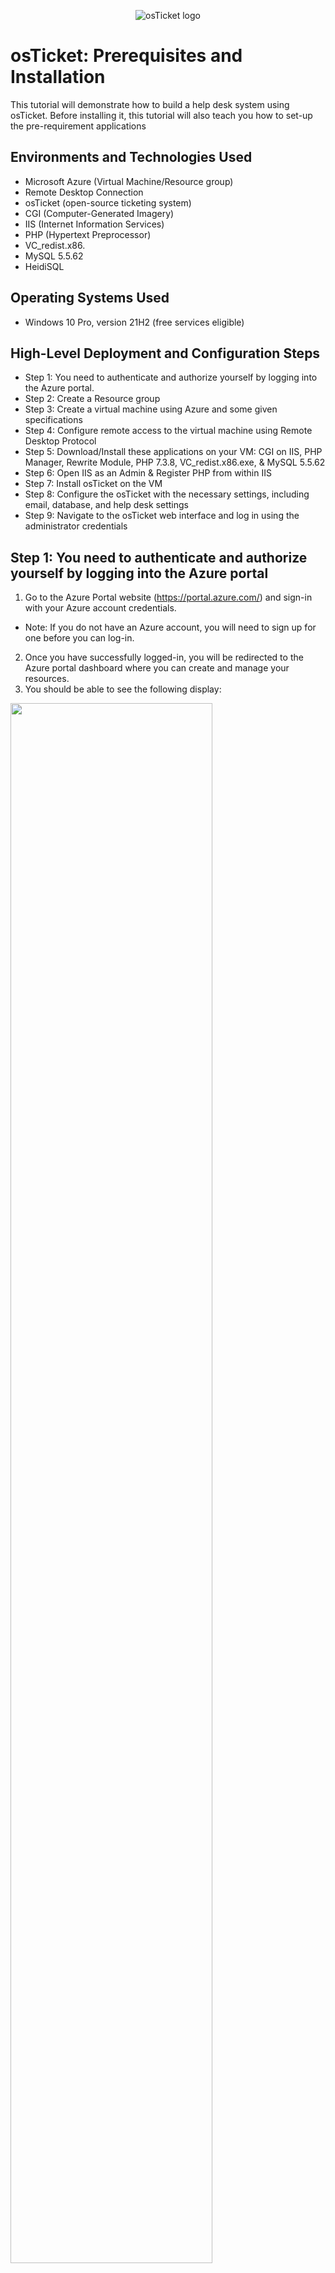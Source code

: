 <p align="center">
<img src="https://i.imgur.com/Clzj7Xs.png" alt="osTicket logo"/>
</p>

<h1>osTicket: Prerequisites and Installation</h1>
This tutorial will demonstrate how to build a help desk system using osTicket. Before installing it, this tutorial will also teach you how to set-up the pre-requirement applications<br/>

<h2>Environments and Technologies Used</h2>

- Microsoft Azure (Virtual Machine/Resource group)
- Remote Desktop Connection 
- osTicket (open-source ticketing system)
- CGI (Computer-Generated Imagery) 
- IIS (Internet Information Services)
- PHP (Hypertext Preprocessor)
- VC_redist.x86.
- MySQL 5.5.62
- HeidiSQL
<h2>Operating Systems Used </h2>

- Windows 10 Pro, version 21H2 (free services eligible)</b> 

<h2>High-Level Deployment and Configuration Steps</h2>

- Step 1: You need to authenticate and authorize yourself by logging into the Azure portal.
- Step 2: Create a Resource group
- Step 3: Create a virtual machine using Azure and some given specifications
- Step 4: Configure remote access to the virtual machine using Remote Desktop Protocol
- Step 5: Download/Install these applications on your VM: CGI on IIS, PHP Manager, Rewrite Module, PHP 7.3.8, VC_redist.x86.exe, & MySQL 5.5.62
- Step 6: Open IIS as an Admin & Register PHP from within IIS
- Step 7: Install osTicket on the VM
- Step 8: Configure the osTicket with the necessary settings, including email, database, and help desk settings
- Step 9: Navigate to the osTicket web interface and log in using the administrator credentials

<h2>Step 1: You need to authenticate and authorize yourself by logging into the Azure portal</h2>
 
1. Go to the Azure Portal website (https://portal.azure.com/) and sign-in with your Azure account credentials. 
- Note: If you do not have an Azure account, you will need to sign up for one before you can log-in.
2. Once you have successfully logged-in, you will be redirected to the Azure portal dashboard where you can create and manage your resources. 
3. You should be able to see the following display:
<p>
<img src="https://i.imgur.com/zr0sGpt.png" height="80%" width="80%"/>
</p>
<p>  

<h2>Step 2: Create a Resource group</h2>

1. Locate the search bar and type "Research groups".
2. To create a new item, click on the "+ Create" button located in the top left-corner next to the "Manage View" option.
   <ol type="a">
      <li>Choose your subscription (For Ex: Azure Subscription 1).</li>
      <li>Create a name of your resource group (Use: RG-osTicket).</li>
      <li>Choose a region to deploy the virtual machine to (For Ex: West US 3).</li>   
    </ol>

3. After, typing the given specifications click on the box "Review + create".
4. You should be able to see the following display:
<p>
<img src="https://i.imgur.com/ILYejQz.png" height="80%" width="80%"/>
</p>
<p>   

5. Then click "Create" located at the bottom left-corner.
 
- Note: By creating a Resource group, it would be like creating a container that will hold all of your related resources in one centralized location.

<h2>Step 3: Create a virtual machine using Azure and some given specifications</h2>

1. Again, click on the search bar and type "Virtual Machines".
2. Click on the "+ Create" button located on the top left-corner by "Switch to classic".
3. Choose the option "Azure virtual machine", enter the following information:
    <ol type="a">
      <li>Choose your subscription (For Ex: Azure Subscription 1).</li>
      <li>Create a name for resource group (Use: RG-osTicket).</li>
      <li>Enter a unique name for the virtual machine (Use: vm-osticket).</li>
      <li>For "Image" use: Windows 10 Pro, version 21H2 (free services eligible). </li>
      <li>For "Size" use: Standard_D4s_v3 - 4 vcpus, 16 GiB memory. </li>
      <li>For "Username" use: labuser.</li>
      <li>For "Password" make sure to make up one.</li>
      <li>For "Public inbound ports" click on "Allow selected ports".</li>
      <li>For "Select inbound ports" use: RDP 3389.</li>
    </ol>

- Note: After you checkmarked "I confirm I have an eligible Windows 10/11 license with multi-tenant hosting rights. Please confirm." located at bottom-left corner. Also, after you clicked on the "Review + create" button and review the settings. You should be able to see the following display:
<p>
<img src="https://i.imgur.com/mFRfIOw.png" height="80%" width="80%"/>
</p>
<p>  
    
- Note: Remember to keep your username and password you created in your notepad, as you will need them later. Also, verify that your information is correct!

4. Click on the "Create" button to create the virtual machine. 

- Note: It should take up 1-2 minutes to process the VM

5. Once the virtual machine Windows 10 Pro (21H2) is created, you can access it through the Azure portal or by using remote desktop tools.

<h2>Step 4: Configure remote access to the virtual machine using Remote Desktop Protocol</h2>

1. On the search bar, type "Virtual Machines".
- Note: After you created your VM, you should be able to see the following display:

<p>
<img src="https://i.imgur.com/yiGKwd4.png" height="80%" width="80%"/>
</p>
<p>  

2. Click the blue link "vm-osticket" located under "Name".
3. On the "Overview" tab, find/copy the Public IP address located under "Size"; Essentials.
<p>
<img src="https://i.imgur.com/6WKUKJ0.png" height="80%" width="80%"/>
</p>
<p>  

4. To access Remote Desktop Connection on Windows, navigate to the bottom-left corner and click on the "Start" button (Windows logo), then search for "Remote Desktop Connection" and open it. For Mac users download the app "remote- Microsoft Remote Desktop" from the App Store.
 
5. Paste the Public IP address(from your VM) in the computer name field and click "Connect". For Mac users paste the IP Address on "PC-name" and click "add".
 
 <p>
<img src="https://i.imgur.com/So0Dn0n.png" height="80%" width="80%"/>
</p>
<p>  
 
6. Afterwards, make sure to log-in your credentials from Step 3 (Use Username: labuser/Password: Your unique password).

- Note: For Windows users click "Yes" to connect to your VM. Observe the following display: 
<p>
<img src="https://i.imgur.com/xHG3t9h.png" height="80%" width="80%"/>
</p>
<p>  
 
7. Please wait until your virtual machine logs you in.
8. Then choose the following options for "Choose privacy settings for your device": 
    <ol type="a">
      <li>Location: No </li>
      <li>Diagnostic Data: No</li>
      <li>Tailored experiences: No</li>
      <li>Find my device: No</li>
     <li>Inking and Typing: No</li>
     <li>Advertising ID: No</li>
    </ol>
9. Click "Accept"

<h2>Step 5: Download/Install the following applications on your VM: CGI on IIS, PHP Manager, Rewrite Module, PHP 7.3.8, VC_redist.x86.exe, & MySQL 5.5.62</h2>

1. Install/Enable CGI on IIS. Do the following: 
    <ol type="a">
      <li>Right-click the "Start" Button (Windows logo) and click "Run"</li>
      <li>Type "control" for the "Run" panel and click "OK"</li>
      <li>On the Control Panel, do not click "Uninstall a program". Click "Programs".  </li>
      <li>Under "Programs and features", click "Turn Windows features on or off"</li>
      <li>By checking the box next to it, turn on "Internet Information Services.</li>
      <li>Expand IIS with "+" icon and double-click on "World Wide Web Services".</li>
      <li>Under WWWS, expand "Application Development Features" by double-clicking it.</li>
      <li>Check on the box next "CGI".</li>
      <li>Click "Okay".</li>
      <li>After the installation is complete make sure to close it.</li>
      <li> To verify your webserver is up & running, open Microsoft Edge and type on the URL "127.0.0.1".</li>
    </ol>  
- Note: By Installing/Enabling CGI on IIS, it lets you provide the necessary infrastructure for OSTicket to function correctly. Without CGI, the application would not work properly.

- Image Display of Step 5: 1.D
<p>
<img src="https://i.imgur.com/nhrzyaE.png" height="80%" width="80%"/>
</p>
<p> 

- Image Display of Step 5: 1.E-H
<p>
<img src="https://i.imgur.com/toQ7vio.png" height="80%" width="80%"/>
</p>
<p> 
 
2. Download/Install PHP Manager for IIS  
    <ol type="a">
      <li>On your VM, open Microsoft Edge and paste the following link: https://drive.google.com/file/d/1RHsNd4eWIOwaNpj3JW4vzzmzNUH86wY_/view </li>
      <li>After downloading PHP Manager, go to Downloads; File Explorer.</li>
      <li>Double-click "PHPManagerForIIS_V1.5.0 from the "Download" section.</li>
      <li>To agree to the License Agreement, navigate through the settings and click on the "agree" button.</li>
    </ol>
- Note: Note: You need to download and install PHP Manager for IIS when using osticket system because it is required for osticket to run properly.

- Image Display of Step 5: 2.A 
<p>
<img src="https://i.imgur.com/CkmZM9S.png" height="80%" width="80%"/>
</p>
<p> 

- Image Display of Step 5: 2.A
<p>
<img src="https://i.imgur.com/KhtmG5X.png" height="80%" width="80%"/>
</p>
<p> 

3. Download/Install Rewrite Module 
    <ol type="a">
      <li>On your VM, open Microsoft Edge and paste the following link: https://drive.google.com/file/d/1tIK9GZBKj1JyUP87eewxgdNqn9pZmVmY/view </li>
      <li>Repeat previous instructions from Step 5: 2B, 2C, & 2D for "rewrite_amd64_en-US". </li>
    </ol>
- Note: The purpose of Rewrite Module for osticket is to improve the user experience and search engine optimization of your osticket installation. 

4. Create the directory C:\PHP
     <ol type="a">
      <li> On File Explorer, click "This PC".</li>
      <li> Under Devices & drives, proceed by double-clicking "Windows (C:)".</li>
      <li> Right-click, and click on "New" to create a folder.</li>
      <li> Name the folder to "PHP".</li>
    </ol>
  
- Note: The purpose of "PHP" folder within C:\PHP is to unzip the contents of the following program: PHP 7.3.8.

- Image Display of Step 5: 4.A-D
<p>
<img src="https://i.imgur.com/e0JaClP.png" height="80%" width="80%"/>
</p>
<p> 

5. Download PHP 7.3.8 and unzip the contents into C:\PHP
     <ol type="a">
      <li> On your VM, open Microsoft Edge and paste the following link: https://drive.google.com/file/d/1snNMtLdCOpMtkCyD4mvl9yOOmvVIp9fP/view </li>
      <li> Go to Downloads; File Explorer. </li>
      <li> Right-click on "php-7.3.8" and click on "Extract All".</li>
      <li> On the panel, "Extract Compressed (Zipped) Folders" click on "Browse".</li>
      <li> Re-do instructions from 4A & 4B.</li>
      <li> Double-click on "PHP" folder.</li>
      <li> At the right bottom corner of "Selection a destination", click on "Select Folder".</li>
      <li> Click on "Extract".</li>
    </ol>
    
- Note: You need to download PHP 7.3.8 and unzip the contents into C:\PHP for osticket because it is a requirement for running PHP scripts on your web server.

- Image Display of Step 5: 5.A
<p>
<img src="https://i.imgur.com/4xjzlyg.png" height="80%" width="80%"/>
</p>
<p> 
 
- Image Display of Step 5: 5.D
<p>
<img src="https://i.imgur.com/fwQJaHW.png" height="80%" width="80%"/>
</p>
<p> 

- Image Display of Step 5: 5.F-G
<p>
<img src="https://i.imgur.com/G9vj0ay.png" height="80%" width="80%"/>
</p>
<p> 

- Image Display of Step 5: 5.H
<p>
<img src="https://i.imgur.com/fLkULxx.png" height="80%" width="80%"/>
</p>
<p> 
 
6. Download/Install VC_redist.x86.exe
     <ol type="a">
      <li> On your VM, open Microsoft Edge and paste the following link: https://drive.google.com/file/d/1s1OsGF3-ioO0_9LYizPRiVuIkb3lFJgH/view </li>
      <li> Repeat previous directions from 2B, 2C, & 2D for "VC_redist.x86.exe". </li>
    </ol>

- Note: Downloading & installing VC_redist.x86.exe is necessary to ensure that osTicket can run on your computer without any issues.

7. Download/Install MySQL 5.5.62 (mysql-5.5.62-win32.msi)
     <ol type="a">
      <li> On your VM, open Microsoft Edge and paste the following link: https://drive.google.com/file/d/1_OWh9p7VQLcrB0q_V7qT8yHl0xo5gv7z/view </li>
      <li> Repeat previous directions from 2B & 2C for "MySQL 5.5.62".</li>
      <li> After agreeing to "End User License Agreement". You will see the following display: </li>      
      <li> Click "Typical".</li>
      <li> Afterwards, install the application.</li>
      <li> Click "Finish".</li>
      <li> Click "Next" on "Welcome to the MySQL Server Instance Configuration Wizard 1.0.17.0".</li>
      <li> Choose "Standard Configuration" and click "Next".</li>
      <li> Both on "New root password" & "Confirm" use:Password1(Optional).</li>
      <li> Click "Next" and click "Execute".</li>
      <li> After the download is complete click on "finish".</li>
    </ol>

- Note: The reason why you need to download and install this specific version of MySQL is because osticket was designed to work with it. Installing a different version of MySQL or a different database management system altogether may cause compatibility issues and may prevent osticket from functioning properly.

- Image Display of Step 5: 7.D
<p>
<img src="https://i.imgur.com/KxlTZ32.png" height="80%" width="80%"/>
</p>
<p> 
 
- Image Display of Step 5: 7.H
<p>
<img src="https://i.imgur.com/6NlwNgo.png" height="80%" width="80%"/>
</p>
<p> 

- Image Display of Step 5: 7.I-J
<p>
<img src="https://i.imgur.com/feFhhht.png" height="80%" width="80%"/>
</p>
<p> 

<h2>Step 6: Open IIS as an Admin & Register PHP from within IIS</h2>

1. At the bottom left corner, click on "Windows" Button.
2. Type "ISS", right-click it and choose the option: "Run as administrator".
3. Double-click "PHP Manager".
4. To enable PHP Manager, under PHP Setup, click on "Register new PHP version".
5. Double-click on "PHP" folder and click on "php-cgi".
6. Go back to vm-osticket Home, by clicking the server "vm-osticket (vm-osticket\labuser)" located at the top-left corner.
7. Then restart the server, under Manage Server, by clicking on "Restart". 
 
- Note: Opening IIS as an administrator and registering PHP allows the process of PHP files, which are required to run osticket on a Windows server.

- Image Display of Step 6.3 
<p>
<img src="https://i.imgur.com/04zJAen.png" height="80%" width="80%"/>
</p>
<p> 

- Image Display of Step 6.4
<p>
<img src="https://i.imgur.com/OwhmRH5.png" height="80%" width="80%"/>
</p>
<p> 
 
- Image Display of Step 6.5 
<p>
<img src="https://i.imgur.com/kWoXKd4.png" height="80%" width="80%"/>
</p>
<p> 
 
- Image Display of Step 6.7
<p>
<img src="https://i.imgur.com/ete7bMT.png" height="80%" width="80%"/>
</p>
<p> 
  
<h2>Step 7: Install osTicket on the VM</h2>

1. On your VM, download osTicket-v1.15.8.zip from the following link: https://drive.google.com/drive/u/1/folders/1APMfNyfNzcxZC6EzdaNfdZsUwxWYChf6

- Image Display of Step 7.1
<p>
<img src="https://i.imgur.com/7YQBvuQ.png" height="80%" width="80%"/>
</p>
<p> 

 
 
 
 
 
 
 
 
 
 

<h2>Step 8: Configure the osTicket with the necessary settings, including email, database, and help desk settings</h2>

1. Extract and copy "upload" folder to c:\inetpub\wwwroot
     <ol type="a">
      <li> Open windows file explorer and have it open on "This PC" and double click on "Windows (C:)"</li>
      <li> Double click on "inetpub" folder and then proceed by double clicking on "wwwroot" </li>      
      <li> Separately, open another Windows file explorer and go to Downloads</li>
      <li> Then double click on "osTicket-v1.15.8" zip file</li>
      <li> Now have both Windows File Explorers available to drag "upload" folder to wwwwroot </li>
      <li> See the following display </li>
      <li>On the wwwroot file folder, change rename "upload" to "osTicket"</li>
    </ol>
    
2. Reload ISS (Open IIS, Stop and Start the server) 
     <ol type="a">
      <li> Go back to the Internet Information Services(IIS) Manager App and Repeat instructions 10 & 11 from Step 6 </li>
      <li> On the upper left corner, under "Connections", click on "Sites" and then "os-Ticket" file </li>
      <li> Then on the upper-right corner, under "Manage Folder", click on "Browse *:80"</li>
      <li> You should have the following display open</li>
    </ol> 
- Note: If you don't have this browser open, then you will have to redo all of the steps from 1-7 or figure out what you did wrong/fix the issue)

3. Enable extensions for Osticket Installer on ISS. 
     <ol type="a">
      <li> Return to Internet Information Services(IIS) Manager App and at the upper-left corner, under "Connections", click on "vm-osticket" </li>
      <li> Then proceed by clicking "Sites" and afterwards "Osticket" </li>
      <li> Click on "PHP Manager" which is located between "Output Caching" and "Request Filtering"</li>
      <li> Under PHP Extensions, click on "Enable or disable an extension" </li>
      <li> It should look like this </li>
      <li> Look for php_imap.dll, php_intl.dll, & php_opcache.dll</li>
      <li> One by one you should be able to enable them by clicking "Enable" located at the upper right corner, under "actions"</li>
      <li> Go back to Osticket Installer site and refresh the it, and observe the changes.</li>
      <li> You should see the difference here: show two picture after and before</li>
    </ol> 
4. Rename: ost-config.php
     <ol type="a">
      <li> Go to File Explorer; then to "This Pc", "Windows (C:)", "inetpub", "wwwroot", "osTicket", and "Include"</li>
      <li> Scroll down to find "Ost-sampleconfig.php" and by right-clicking it rename it to "ost-config-php"</li>
    </ol> 
5. Assign Permissions:: ost-config.php
     <ol type="a">
      <li> Again right click "ost-config.php" and click on "Properties" and then go to "Security"</li>
      <li> Below "Permissions for SYSTEM" click on "Advanced" </li>
      <li> Click on "Disable inheritance" from the following display:</li>
      <li> Click "Remove all inherited permissions fomr this object"</li>
      <li> Click "add" </li>
      <li> Select "Select a principle" </li>
      <li> On the "Enter the object name to object" type "everyone" </li>
      <li> Click "Check Names", then "Okay" </li>
      <li> check on the box "Full control", then "Okay"</li>
      <li> Click okay for "Advanced Security Settings" and click "Apply"</li>
    </ol> 
6. Download/Install HeidiSQL
     <ol type="a">
      <li> Nagivate to this link to download it: https://docs.google.com/document/d/1WovrX2DaS9xkfaSr4LXyB4YnnWpXIgPCMMbbfgHmGVw/edit</li>
      <li> Go to "Downloads" on File Explorer. Also, Double click HeidiSQL to set it up </li>
      <li> After agreeing the License Agreement, keep clicking next until you see the install option</li>
      <li> Click "install". After that is finished click on "Finish" </li>
      <li> You should see the following display: </li>
      <li> At bottom left corner click on "New". Do not click on the down arrow button.</li>
      <li> For the "User" name remember it is "root" and for password it is "Password1" </li>
      <li> At the bottom click on "Open"  </li>
      <li> Right-click on "Unnamed", click on "Create new" and click on "Database" </li>
      <li> On the panel "Create database". Type "osTicket" on "Name". Click "Okay" </li>
    </ol> 
7. Continue Setting up osTicket Installer in the browser
     <ol type="a">
      <li> Go back to OSTicket Installer and click "Continue" at the bottom of the installation page</li>
      <li> Under System Settings, on "Helpdesk Name", & "Default Email",  type your desired name/email </li>
      <li> Under Admin User, type your desired "First Name", "Last Name", & "Email Address" </li>
      <li> For this Username use: user_admin & Password use: Password1 </li>
      <li> Under Database Settings, on "MySQL Database", "MySQL Username", & "MySQL Password" put the following info as:"OsTicket"(Name created from HeidiSQL), "root", (from), & "Password1"(from) </li>
- Note: Make sure you save this information on your notepad just in case if we need this info later on.
      <li> At the bottom click "Install Now"</li>  
      <li> If successful you should see the following display: </li>    
    </ol> 


<h2>Navigate to the osTicket web interface and log in using the administrator credentials</h2>

1. Before you navigate the osTicket web interface, we need to clean Up first.
     <ol type="a">
      <li> go back to osTicket Folder on File Explorer </li>
      <li> From "This PC" go to "inetpub, "wwwroot", and "osticket </li>
    <li> You should see the following display:  </li>
      <li> Right- click on "setup" and "Delete" it </li>
      <li> Inside of C:\inetpub\wwwroot\osTicket\include\ost-config.php reset the permissions back to ost-config.php</li>
      <li> Find "ost-config.php" and right click on it to "Properties"</li>
        <li> Go to Security</li>
        <li>under Permissions for Eveyone, click on "Advanced" </li>
        <li> click the following: " Allow Eveyone". Afterwards "Edit" </li>
        <li> See the following image: </li>
        <li> Uncheck the following: "Full control", "Modify", & "Write"</li>
        <li> click "Okay". Then click "Apply". Afterwards click "Okay". </li>
    </ol> 
    
2. Congrats, hopefully the Osticket app is installed with no errors!
     <ol type="a">
      <li> Browse to your help desk login page: http://localhost/osTicket/scp/login.php </li>
      <li> Type in your Email or Username/Password.(From Intruction D Step 8)</li>
      <li> Wallah! You should see the following:  </li>
      <li> Congrats of having it working!</li>
    </ol> 
